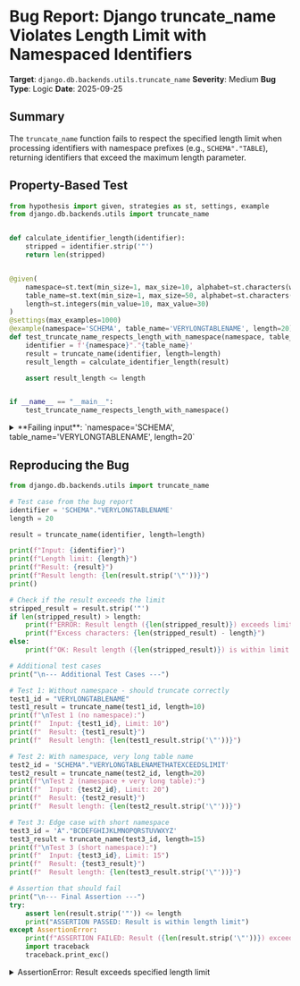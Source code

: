 # Bug Report: Django truncate_name Violates Length Limit with Namespaced Identifiers

**Target**: `django.db.backends.utils.truncate_name`
**Severity**: Medium
**Bug Type**: Logic
**Date**: 2025-09-25

## Summary

The `truncate_name` function fails to respect the specified length limit when processing identifiers with namespace prefixes (e.g., `SCHEMA"."TABLE`), returning identifiers that exceed the maximum length parameter.

## Property-Based Test

```python
from hypothesis import given, strategies as st, settings, example
from django.db.backends.utils import truncate_name


def calculate_identifier_length(identifier):
    stripped = identifier.strip('"')
    return len(stripped)


@given(
    namespace=st.text(min_size=1, max_size=10, alphabet=st.characters(whitelist_categories=('Lu',))),
    table_name=st.text(min_size=1, max_size=50, alphabet=st.characters(whitelist_categories=('Lu',))),
    length=st.integers(min_value=10, max_value=30)
)
@settings(max_examples=1000)
@example(namespace='SCHEMA', table_name='VERYLONGTABLENAME', length=20)
def test_truncate_name_respects_length_with_namespace(namespace, table_name, length):
    identifier = f'{namespace}"."{table_name}'
    result = truncate_name(identifier, length=length)
    result_length = calculate_identifier_length(result)

    assert result_length <= length


if __name__ == "__main__":
    test_truncate_name_respects_length_with_namespace()
```

<details>

<summary>
**Failing input**: `namespace='SCHEMA', table_name='VERYLONGTABLENAME', length=20`
</summary>
```
Traceback (most recent call last):
  File "/home/npc/pbt/agentic-pbt/worker_/55/hypo.py", line 26, in <module>
    test_truncate_name_respects_length_with_namespace()
    ~~~~~~~~~~~~~~~~~~~~~~~~~~~~~~~~~~~~~~~~~~~~~~~~~^^
  File "/home/npc/pbt/agentic-pbt/worker_/55/hypo.py", line 11, in test_truncate_name_respects_length_with_namespace
    namespace=st.text(min_size=1, max_size=10, alphabet=st.characters(whitelist_categories=('Lu',))),
               ^^^
  File "/home/npc/miniconda/lib/python3.13/site-packages/hypothesis/core.py", line 2062, in wrapped_test
    _raise_to_user(errors, state.settings, [], " in explicit examples")
    ~~~~~~~~~~~~~~^^^^^^^^^^^^^^^^^^^^^^^^^^^^^^^^^^^^^^^^^^^^^^^^^^^^^
  File "/home/npc/miniconda/lib/python3.13/site-packages/hypothesis/core.py", line 1613, in _raise_to_user
    raise the_error_hypothesis_found
  File "/home/npc/pbt/agentic-pbt/worker_/55/hypo.py", line 22, in test_truncate_name_respects_length_with_namespace
    assert result_length <= length
           ^^^^^^^^^^^^^^^^^^^^^^^
AssertionError
Falsifying explicit example: test_truncate_name_respects_length_with_namespace(
    namespace='SCHEMA',
    table_name='VERYLONGTABLENAME',
    length=20,
)
```
</details>

## Reproducing the Bug

```python
from django.db.backends.utils import truncate_name

# Test case from the bug report
identifier = 'SCHEMA"."VERYLONGTABLENAME'
length = 20

result = truncate_name(identifier, length=length)

print(f"Input: {identifier}")
print(f"Length limit: {length}")
print(f"Result: {result}")
print(f"Result length: {len(result.strip('\"'))}")
print()

# Check if the result exceeds the limit
stripped_result = result.strip('"')
if len(stripped_result) > length:
    print(f"ERROR: Result length ({len(stripped_result)}) exceeds limit ({length})")
    print(f"Excess characters: {len(stripped_result) - length}")
else:
    print(f"OK: Result length ({len(stripped_result)}) is within limit ({length})")

# Additional test cases
print("\n--- Additional Test Cases ---")

# Test 1: Without namespace - should truncate correctly
test1_id = "VERYLONGTABLENAME"
test1_result = truncate_name(test1_id, length=10)
print(f"\nTest 1 (no namespace):")
print(f"  Input: {test1_id}, Limit: 10")
print(f"  Result: {test1_result}")
print(f"  Result length: {len(test1_result.strip('\"'))}")

# Test 2: With namespace, very long table name
test2_id = 'SCHEMA"."VERYLONGTABLENAMETHATEXCEEDSLIMIT'
test2_result = truncate_name(test2_id, length=20)
print(f"\nTest 2 (namespace + very long table):")
print(f"  Input: {test2_id}, Limit: 20")
print(f"  Result: {test2_result}")
print(f"  Result length: {len(test2_result.strip('\"'))}")

# Test 3: Edge case with short namespace
test3_id = 'A"."BCDEFGHIJKLMNOPQRSTUVWXYZ'
test3_result = truncate_name(test3_id, length=15)
print(f"\nTest 3 (short namespace):")
print(f"  Input: {test3_id}, Limit: 15")
print(f"  Result: {test3_result}")
print(f"  Result length: {len(test3_result.strip('\"'))}")

# Assertion that should fail
print("\n--- Final Assertion ---")
try:
    assert len(result.strip('"')) <= length
    print("ASSERTION PASSED: Result is within length limit")
except AssertionError:
    print(f"ASSERTION FAILED: Result ({len(result.strip('\"'))}) exceeds limit ({length})")
    import traceback
    traceback.print_exc()
```

<details>

<summary>
AssertionError: Result exceeds specified length limit
</summary>
```
Traceback (most recent call last):
  File "/home/npc/pbt/agentic-pbt/worker_/55/repo.py", line 53, in <module>
    assert len(result.strip('"')) <= length
           ^^^^^^^^^^^^^^^^^^^^^^^^^^^^^^^^
AssertionError
Input: SCHEMA"."VERYLONGTABLENAME
Length limit: 20
Result: SCHEMA"."VERYLONGTABLENAME
Result length: 26

ERROR: Result length (26) exceeds limit (20)
Excess characters: 6

--- Additional Test Cases ---

Test 1 (no namespace):
  Input: VERYLONGTABLENAME, Limit: 10
  Result: VERYLO1d9f
  Result length: 10

Test 2 (namespace + very long table):
  Input: SCHEMA"."VERYLONGTABLENAMETHATEXCEEDSLIMIT, Limit: 20
  Result: SCHEMA"."VERYLONGTABLENAMd965
  Result length: 29

Test 3 (short namespace):
  Input: A"."BCDEFGHIJKLMNOPQRSTUVWXYZ, Limit: 15
  Result: A"."BCDEFGHIJKL5145
  Result length: 19

--- Final Assertion ---
ASSERTION FAILED: Result (26) exceeds limit (20)
```
</details>

## Why This Is A Bug

The `truncate_name` function's docstring explicitly states: "Shorten an SQL identifier to a repeatable mangled version with the given length." This contract is violated when the function returns identifiers exceeding the specified length parameter.

The bug occurs in `/home/npc/miniconda/lib/python3.13/site-packages/django/db/backends/utils.py:293-294` where the function only checks if the table name portion fits within the limit:

```python
if length is None or len(name) <= length:
    return identifier
```

When a namespace is present (e.g., `SCHEMA"."TABLE`), the function checks only `len("TABLE")` against the limit, ignoring the `SCHEMA"."` prefix (8 additional characters). In our test case:
- Table name: `VERYLONGTABLENAME` (17 characters)
- Check: 17 ≤ 20 (passes)
- Returned: `SCHEMA"."VERYLONGTABLENAME` (26 characters)
- Result: 26 > 20 (violates length contract)

This has real-world implications for Django applications using Oracle databases, which enforce a strict 30-character limit on identifiers. When `truncate_name` is called from `quote_name` with `max_name_length()=30`, namespaced identifiers can exceed this limit, potentially causing database errors in production.

## Relevant Context

- **Django Version**: 5.2.6
- **Function Location**: `django.db.backends.utils.truncate_name` (line 283-301)
- **Related Functions**: `split_identifier()` (line 269-280) splits namespace from table name
- **Database Impact**: Oracle backends rely on this function to ensure identifiers meet the 30-character limit
- **Docstring Intent**: While the docstring mentions "truncate the table portion only" for namespaced identifiers, this describes what gets truncated (table name), not that the length check should ignore the namespace

The bug affects all Django versions that include this implementation and manifests whenever:
1. An identifier contains a namespace prefix
2. The table name alone fits within the length limit
3. The complete identifier (namespace + separator + table) exceeds the limit

## Proposed Fix

```diff
--- a/django/db/backends/utils.py
+++ b/django/db/backends/utils.py
@@ -290,11 +290,20 @@ def truncate_name(identifier, length=None, hash_len=4):
     """
     namespace, name = split_identifier(identifier)

-    if length is None or len(name) <= length:
+    if length is None:
+        return identifier
+
+    # Calculate the total identifier length including namespace
+    namespace_overhead = len(namespace) + 3 if namespace else 0  # 3 chars for "."
+    total_length = namespace_overhead + len(name)
+
+    if total_length <= length:
         return identifier

     digest = names_digest(name, length=hash_len)
+    # Account for namespace when calculating available space for the truncated name
+    available_name_length = length - namespace_overhead - hash_len
+
     return "%s%s%s" % (
         '%s"."' % namespace if namespace else "",
-        name[: length - hash_len],
+        name[:available_name_length],
         digest,
     )
```